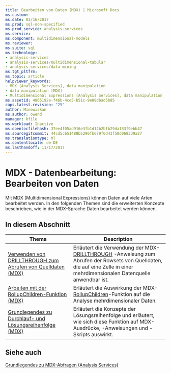 ```yaml
---
title: Bearbeiten von Daten (MDX) | Microsoft Docs
ms.custom: 
ms.date: 03/16/2017
ms.prod: sql-non-specified
ms.prod_service: analysis-services
ms.service: 
ms.component: multidimensional-models
ms.reviewer: 
ms.suite: sql
ms.technology:
- analysis-services
- analysis-services/multidimensional-tabular
- analysis-services/data-mining
ms.tgt_pltfrm: 
ms.topic: article
helpviewer_keywords:
- MDX [Analysis Services], data manipulation
- data manipulation [MDX]
- Multidimensional Expressions [Analysis Services], data manipulation
ms.assetid: 4865192e-f46b-4ce5-b51c-9e08dbad5b85
caps.latest.revision: "25"
author: Minewiskan
ms.author: owend
manager: kfile
ms.workload: Inactive
ms.openlocfilehash: 37ee4f05ad916e3fb1d12b2bfb29da183f9ebb47
ms.sourcegitcommit: 44cd5c651488b5296fb679f6d43f50d068339a27
ms.translationtype: MT
ms.contentlocale: de-DE
ms.lasthandoff: 11/17/2017
---
```

# <a name="mdx-data-manipulation---manipulating-data"></a>MDX - Datenbearbeitung: Bearbeiten von Daten
  Mit MDX (Multidimensional Expressions) können Daten auf viele Arten bearbeitet werden. In den folgenden Themen sind die erweiterten Konzepte beschrieben, wie in der MDX-Sprache Daten bearbeitet werden können.  
  
## <a name="in-this-section"></a>In diesem Abschnitt  
  
|Thema|Description|  
|-----------|-----------------|  
|[Verwenden von DRILLTHROUGH zum Abrufen von Quelldaten &#40;MDX&#41;](../../../analysis-services/multidimensional-models/mdx/mdx-data-manipulation-retrieve-source-data-using-drillthrough.md)|Erläutert die Verwendung der MDX- [DRILLTHROUGH](../../../mdx/mdx-data-manipulation-drillthrough.md) -Anweisung zum Abrufen der Rowsets von Quelldaten, die auf eine Zelle in einer mehrdimensionalen Datenquelle anwendbar ist.|  
|[Arbeiten mit der RollupChildren-Funktion &#40;MDX&#41;](../../../analysis-services/multidimensional-models/mdx/mdx-data-manipulation-rollupchildren-function.md)|Erläutert die Auswirkung der MDX- [RollupChildren](../../../mdx/rollupchildren-mdx.md)-Funktion auf die Analyse mehrdimensionaler Daten.|  
|[Grundlegendes zu Durchlauf- und Lösungsreihenfolge &#40;MDX&#41;](../../../analysis-services/multidimensional-models/mdx/mdx-data-manipulation-understanding-pass-order-and-solve-order.md)|Erläutert die Konzepte der Lösungsreihenfolge und erläutert, wie sich diese Funktion auf MDX-Ausdrücke, -Anweisungen und -Skripts auswirkt.|  
  
## <a name="see-also"></a>Siehe auch  
 [Grundlegendes zu MDX-Abfragen &#40;Analysis Services&#41;](../../../analysis-services/multidimensional-models/mdx/mdx-query-fundamentals-analysis-services.md)  
  
  
